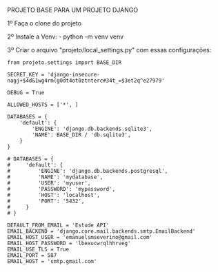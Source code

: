 PROJETO BASE PARA UM PROJETO DJANGO

1º Faça o clone do projeto

2º Instale a Venv:
    - python -m venv venv

3º Criar o arquivo "projeto/local_settings.py" com essas configurações:
    
    from projeto.settings import BASE_DIR

    SECRET_KEY = 'django-insecure-nagj+$4d&1wg4rm(g0dt4ot0ztnterc#34t_=$3et2q^e27979'

    DEBUG = True

    ALLOWED_HOSTS = ['*', ]

    DATABASES = {
        'default': {
            'ENGINE': 'django.db.backends.sqlite3',
            'NAME': BASE_DIR / 'db.sqlite3',
        }
    }
    
    # DATABASES = {
    #     'default': {
    #         'ENGINE': 'django.db.backends.postgresql',
    #         'NAME': 'mydatabase',
    #         'USER': 'myuser',
    #         'PASSWORD': 'mypassword',
    #         'HOST': 'localhost',
    #         'PORT': '5432',
    #     }
    # }
    
    DEFAULT_FROM_EMAIL = 'Estude API'
    EMAIL_BACKEND = 'django.core.mail.backends.smtp.EmailBackend'
    EMAIL_HOST_USER = 'emanuelsmseverino@gmail.com'
    EMAIL_HOST_PASSWORD = 'lbexucwrqlhhrveg'
    EMAIL_USE_TLS = True
    EMAIL_PORT = 587
    EMAIL_HOST = 'smtp.gmail.com'

